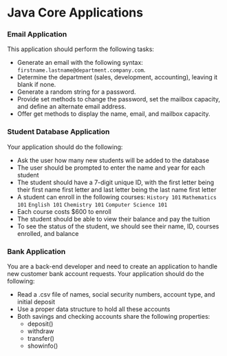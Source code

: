# Java Core Applications

### Email Application
This application should perform the following tasks:

- Generate an email with the following syntax: `firstname.lastname@department.company.com`.
- Determine the department (sales, development, accounting), leaving it blank if none.
- Generate a random string for a password.
- Provide set methods to change the password, set the mailbox capacity, and define an alternate email address.
- Offer get methods to display the name, email, and mailbox capacity.

### Student Database Application
Your application should do the following:

- Ask the user how many new students will be added to the database
- The user should be prompted to enter the name and year for each student
- The student should have a 7-digit unique ID, with the first letter being their first name first letter and last letter being the last name first letter
- A student can enroll in the following courses:
`History 101`
`Mathematics 101`
`English 101`
`Chemistry 101`
`Computer Science 101`
- Each course costs $600 to enroll
- The student should be able to view their balance and pay the tuition
- To see the status of the student, we should see their name, ID, courses enrolled, and balance

### Bank Application
You are a back-end developer and need to create an application to handle new customer bank account requests.
Your application should do the following:

- Read a .csv file of names, social security numbers, account type, and initial deposit
- Use a proper data structure to hold all these accounts
- Both savings and checking accounts share the following properties:
  - deposit()
  - withdraw
  - transfer()
  - showinfo()
